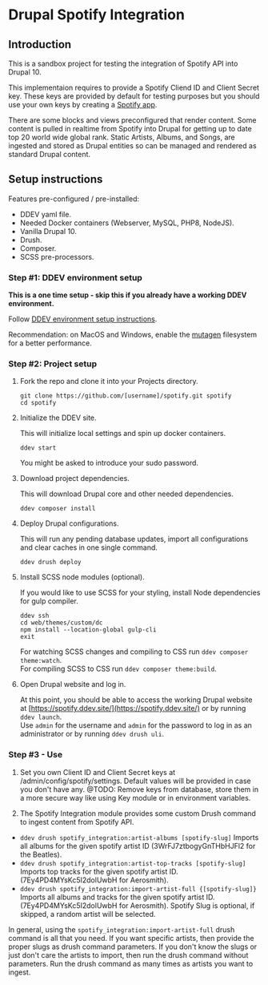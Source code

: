 # **Drupal Spotify Integration**

## **Introduction**

This is a sandbox project for testing the integration of Spotify API into Drupal 10.

This implementaion requires to provide a Spotify Cliend ID and Client Secret key.
These keys are provided by default for testing purposes but you should use your own keys by creating a [Spotify app](https://developer.spotify.com).

There are some blocks and views preconfigured that render content.
Some content is pulled in realtime from Spotify into Drupal for getting up to date top 20 world wide global rank.
Static Artists, Albums, and Songs, are ingested and stored as Drupal entities so can be managed and rendered as standard Drupal content.

## **Setup instructions**

Features pre-configured / pre-installed:

* DDEV yaml file.
* Needed Docker containers (Webserver, MySQL, PHP8, NodeJS).
* Vanilla Drupal 10.
* Drush.
* Composer.
* SCSS pre-processors.

### Step #1: DDEV environment setup

**This is a one time setup - skip this if you already have a working DDEV environment.**

Follow [DDEV environment setup instructions](https://ddev.readthedocs.io/en/stable/users/install/).

Recommendation: on MacOS and Windows, enable the [mutagen](https://ddev.readthedocs.io/en/stable/users/install/performance/) filesystem for a better performance.

### Step #2: Project setup

1. Fork the repo and clone it into your Projects directory.

   ```plaintext
   git clone https://github.com/[username]/spotify.git spotify
   cd spotify
   ```
2. Initialize the DDEV site.

   This will initialize local settings and spin up docker containers.

   ```plaintext
   ddev start
   ```

   You might be asked to introduce your sudo password.
3. Download project dependencies.

   This will download Drupal core and other needed dependencies.

   ```plaintext
   ddev composer install
   ```
4. Deploy Drupal configurations.

   This will run any pending database updates, import all configurations and clear caches in one single command.

   ```plaintext
   ddev drush deploy
   ```
5. Install SCSS node modules (optional).

   If you would like to use SCSS for your styling, install Node dependencies for gulp compiler.

   ```plaintext
   ddev ssh
   cd web/themes/custom/dc
   npm install --location-global gulp-cli
   exit
   ```

   For watching SCSS changes and compiling to CSS run `ddev composer theme:watch`.\
   For compiling SCSS to CSS run `ddev composer theme:build`.
6. Open Drupal website and log in.

   At this point, you should be able to access the working Drupal website at [https://spotify.ddev.site/](https://spotify.ddev.site/) or by running `ddev launch`.\
   Use `admin` for the username and `admin` for the password to log in as an administrator or by running `ddev drush uli`.

### Step #3 - Use

1. Set you own Client ID and Client Secret keys at /admin/config/spotify/settings.
Default values will be provided in case you don't have any.
@TODO: Remove keys from database, store them in a more secure way like using Key module or in environment variables.

2. The Spotify Integration module provides some custom Drush command to ingest content from Spotify API.
- ```ddev drush spotify_integration:artist-albums [spotify-slug]``` Imports all albums for the given spotify artist ID (3WrFJ7ztbogyGnTHbHJFl2 for the Beatles).
- ```ddev drush spotify_integration:artist-top-tracks [spotify-slug]``` Imports top tracks for the given spotify artist ID. (7Ey4PD4MYsKc5I2dolUwbH for Aerosmith).
- ```ddev drush spotify_integration:import-artist-full {[spotify-slug]}``` Imports all albums and tracks for the given spotify artist ID. (7Ey4PD4MYsKc5I2dolUwbH for Aerosmith). Spotify Slug is optional, if skipped, a random artist will be selected.

In general, using the ```spotify_integration:import-artist-full``` drush command is all that you need.
If you want specific artists, then provide the proper slugs as drush command parameters.
If you don't know the slugs or just don't care the artists to import, then run the drush command without parameters.
Run the drush command as many times as artists you want to ingest.
